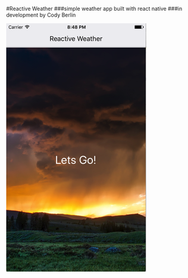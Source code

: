 #Reactive Weather
###simple weather app built with react native
###in development by Cody Berlin

![Landing Screen](./src/images/landing-screen.png)
